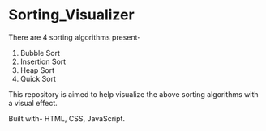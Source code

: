 # Sorting_Visualizer

There are 4 sorting algorithms present-
1. Bubble Sort
2. Insertion Sort
3. Heap Sort
4. Quick Sort

This repository is aimed to help visualize the above sorting algorithms with a visual effect.

Built with- HTML, CSS, JavaScript.
